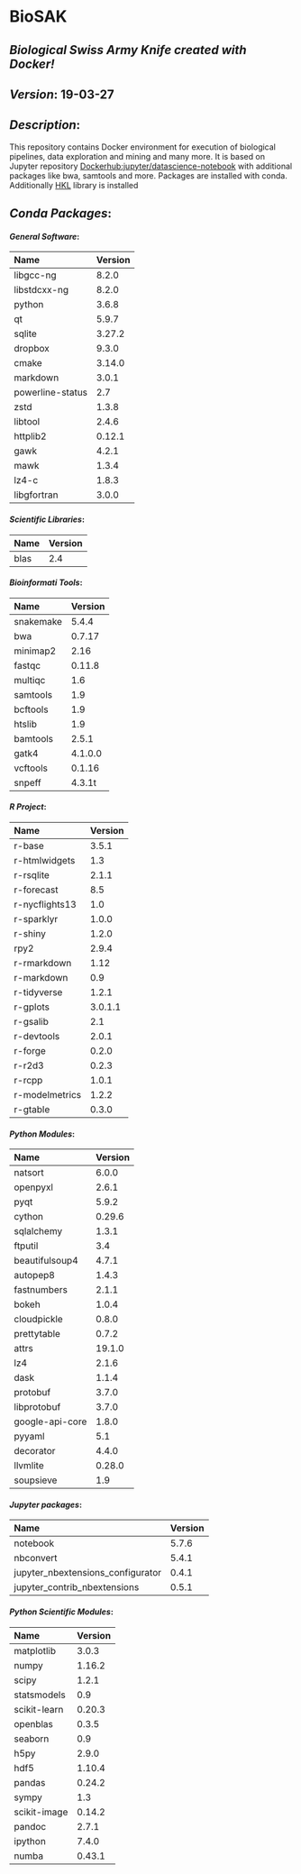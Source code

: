 # BioSAK
## _Biological Swiss Army Knife created with Docker!_

## _Version_: 19-03-27

## _Description_:

This repository contains Docker environment for execution of biological
    pipelines, data exploration and mining and many more. It is based on Jupyter
    repository [Dockerhub:jupyter/datascience-notebook](https://hub.docker.com/r/jupyter/datascience-notebook/)
    with additional packages like bwa, samtools and more. Packages are installed with conda.
    Additionally [HKL](https://github.com/grzadr/hkl) library is installed

## _Conda Packages_:
#### _General Software_:
|      Name      |     Version     |
|:---------------|:----------------|
|libgcc-ng|8.2.0|
|libstdcxx-ng|8.2.0|
|python|3.6.8|
|qt|5.9.7|
|sqlite|3.27.2|
|dropbox|9.3.0|
|cmake|3.14.0|
|markdown|3.0.1|
|powerline-status|2.7|
|zstd|1.3.8|
|libtool|2.4.6|
|httplib2|0.12.1|
|gawk|4.2.1|
|mawk|1.3.4|
|lz4-c|1.8.3|
|libgfortran|3.0.0|

#### _Scientific Libraries_:
|      Name      |     Version     |
|:---------------|:----------------|
|blas | 2.4|

#### _Bioinformati Tools_:
|      Name      |     Version     |
|:---------------|:----------------|
|snakemake|5.4.4|
|bwa|0.7.17|
|minimap2|2.16|
|fastqc|0.11.8|
|multiqc|1.6|
|samtools|1.9|
|bcftools|1.9|
|htslib|1.9|
|bamtools|2.5.1|
|gatk4|4.1.0.0|
|vcftools|0.1.16|
|snpeff|4.3.1t|

#### _R Project_:
|      Name      |     Version     |
|:---------------|:----------------|
|r-base|3.5.1|
|r-htmlwidgets|1.3|
|r-rsqlite|2.1.1|
|r-forecast|8.5|
|r-nycflights13|1.0|
|r-sparklyr|1.0.0|
|r-shiny|1.2.0|
|rpy2|2.9.4|
|r-rmarkdown|1.12|
|r-markdown|0.9|
|r-tidyverse|1.2.1|
|r-gplots|3.0.1.1|
|r-gsalib|2.1|
|r-devtools|2.0.1|
|r-forge|0.2.0|
|r-r2d3|0.2.3|
|r-rcpp|1.0.1|
|r-modelmetrics|1.2.2|
|r-gtable|0.3.0|

#### _Python Modules_:
|      Name      |     Version     |
|:---------------|:----------------|
|natsort|6.0.0|
|openpyxl|2.6.1|
|pyqt|5.9.2|
|cython|0.29.6|
|sqlalchemy|1.3.1|
|ftputil|3.4|
|beautifulsoup4|4.7.1|
|autopep8|1.4.3|
|fastnumbers|2.1.1|
|bokeh|1.0.4|
|cloudpickle|0.8.0|
|prettytable|0.7.2|
|attrs|19.1.0|
|lz4|2.1.6|
|dask|1.1.4|
|protobuf|3.7.0|
|libprotobuf|3.7.0|
|google-api-core|1.8.0|
|pyyaml|5.1|
|decorator|4.4.0|
|llvmlite|0.28.0|
|soupsieve|1.9|

#### _Jupyter packages_:
|      Name      |     Version     |
|:---------------|:----------------|
|notebook|5.7.6|
|nbconvert|5.4.1|
|jupyter_nbextensions_configurator|0.4.1|
|jupyter_contrib_nbextensions|0.5.1|

#### _Python Scientific Modules_:
|      Name      |     Version     |
|:---------------|:----------------|
|matplotlib|3.0.3|
|numpy|1.16.2|
|scipy|1.2.1|
|statsmodels|0.9|
|scikit-learn|0.20.3|
|openblas|0.3.5|
|seaborn|0.9|
|h5py|2.9.0|
|hdf5|1.10.4|
|pandas|0.24.2|
|sympy|1.3|
|scikit-image|0.14.2|
|pandoc|2.7.1|
|ipython|7.4.0|
|numba|0.43.1|

